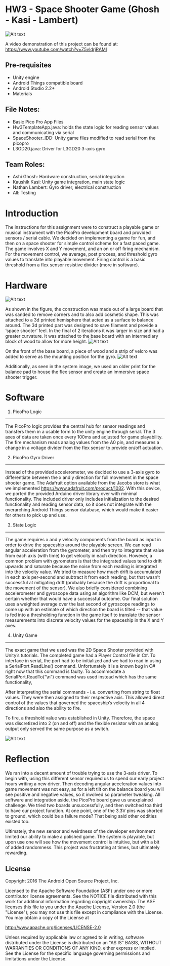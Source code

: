 HW3 - Space Shooter Game (Ghosh - Kasi - Lambert)
=====================================
![Alt text](/Photos/system_image1.JPG?raw=true "Optional Title")

A video demonstration of this project can be found at: https://www.youtube.com/watch?v=Z5vldrjRAMI

Pre-requisites
--------------
- Unity engine
- Android Things compatible board
- Android Studio 2.2+
- Materials 

File Notes:
-----------
- Basic Pico Pro App Files
- Hw3TemplateApp.java: holds the state logic for reading sensor values and communicating via serial
- SpaceShooter_IDD: Unity game files modified to read serial from the picopro
- L3GD20.java: Driver for L3GD20 3-axis gyro

Team Roles:
-----------
- Ashi Ghosh: Hardware construction, serial integration
- Kaushik Kasi: Unity game integration, main state logic
- Nathan Lambert: Gyro driver, electrical construction
- All: Testing

Introduction
============

The instructions for this assignment were to construct a playable game or musical instrument with the PicoPro development board and provided sensors / serial cable. We decided on implementing a game for fun, and then on a space shooter for simple control scheme for a fast paced game. The game involves X and Y movement, and an on or off firing mechanism. For the movement control, we average, post process, and threshold gyro values to translate into playable movement. Firing control is a basic threshold from a flex sensor resistive divider (more in software).

Hardware
========
![Alt text](/Photos/balance_board1.jpg?raw=true "Optional Title")

As shown in the figure, the construction was made out of a large board that was sanded to remove corners and to also add cosmetic shape. This was attached to a 3d printed hemisphere that acted as a surface to balance around. The 3d printed part was designed to save filament and provide a ‘space shooter’ feel. In the final of 2 iterations it was larger in size and had a greater curvature. It was attached to the base board with an intermediary block of wood to allow for more height.
![Alt text](/Photos/balance_board2.JPG?raw=true "Optional Title")

On the front of the base board, a piece of wood and a strip of velcro was added to serve as the mounting position for the gyro.
![Alt text](/Photos/flex_fire1.JPG?raw=true "Optional Title")

Additionally, as seen in the system image, we used an older print for the balance pad to house the flex sensor and create an immersive space shooter trigger.

Software
=======

1. PicoPro Logic
----------------
The PicoPro logic provides the central hub for sensor readings and transfers them in a usable form to the unity engine through serial. The 3 axes of data are taken once every 100ms and adjusted for game playability. The fire mechanism reads analog values from the A0 pin, and measures a change in a voltage divider from the flex sensor to provide on/off actuation.

2. PicoPro Gyro Driver
----------------------
Instead of the provided accelerometer, we decided to use a 3-axis gyro to differentiate between the x and y direction for full movement in the space shooter game. The Adafruit option available from the Jacobs store is what we implemented https://www.adafruit.com/product/1032. With this device, we ported the provided Arduino driver library over with minimal functionality. The included driver only includes initialization to the desired functionality and reading sensor data, so it does not integrate with the overarching Android Things sensor database, which would make it easier for others to pick up and use. 

3. State Logic
--------------
The game requires x and y velocity components from the board as input in order to drive the spaceship around the playable screen. We can read angular acceleration from the gyrometer, and then try to integrate that value from each axis (with time) to get velocity in each direction. However, a common problem with gyrometers is that the integrated values tend to drift upwards and saturate because the noise from each reading is integrated into the velocity value. We tried to measure how much drift is accumulated in each axis per-second and subtract it from each reading, but that wasn’t successful at mitigating drift (probably because the drift is proportional to the movement of the sensor). We also briefly considered combining accelerometer and gyroscope data using an algorithm like DCM, but weren’t certain whether that would have a successful outcome. Our final solution uses a weighted average over the last second of gyroscope readings to come up with an estimate of which direction the board is tilted -- that value is fed into a thresholding function in the game itself to translate the sensor measurements into discrete velocity values for the spaceship in the X and Y axes.

4. Unity Game
-------------

The exact game that we used was the 2D Space Shooter provided with Unity’s tutorials. The completed game had a Player Control file in C#. To interface in serial, the port had to be initialized and we had to read in using a SerialPort.ReadLine() command. Unfortunately it is a known bug in C# right now that this command is faulty. To accommodate a SerialPort.ReadTo(“\n”) command was used instead which has the same functionality,

After interpreting the serial commands - i.e. converting from string to float values. They were then assigned to their respective axis. This allowed direct control of the values that governed the spaceship’s velocity in all 4 directions and also the ability to fire. 

To fire, a threshold value was established in Unity. Therefore, the space was discretized into 2 (on and off) and the flexible resistor with an analog output only served the same purpose as a switch.

![Alt text](/Photos/game_image1.PNG?raw=true "Optional Title")

Reflection
==========

We ran into a decent amount of trouble trying to use the 3-axis driver. To begin with, using this different sensor required us to spend our early project hours writing a new driver. Then decoding angular acceleration values into game movement was not easy, as for a left tilt on the balance board you will see positive and negative values, so it involved so parameter tweaking. All software and integration aside, the PicoPro board gave us unexplained challenge. We tried two boards unsuccessfully, and then switched toa third to have our project function. At one point, one of the 3.3V pins was shorted to ground, which could be a failure mode? That being said other oddities existed too. 

Ultimately, the new sensor and weirdness of the developer environment limited our ability to make a polished game. The system is playable, but upon use one will see how the movement control is intuitive, but with a bit of added randomness. This project was frustrating at times, but ultimately rewarding.


License
-------

Copyright 2016 The Android Open Source Project, Inc.

Licensed to the Apache Software Foundation (ASF) under one or more contributor
license agreements.  See the NOTICE file distributed with this work for
additional information regarding copyright ownership.  The ASF licenses this
file to you under the Apache License, Version 2.0 (the "License"); you may not
use this file except in compliance with the License.  You may obtain a copy of
the License at

  http://www.apache.org/licenses/LICENSE-2.0

Unless required by applicable law or agreed to in writing, software
distributed under the License is distributed on an "AS IS" BASIS, WITHOUT
WARRANTIES OR CONDITIONS OF ANY KIND, either express or implied.  See the
License for the specific language governing permissions and limitations under
the License.




